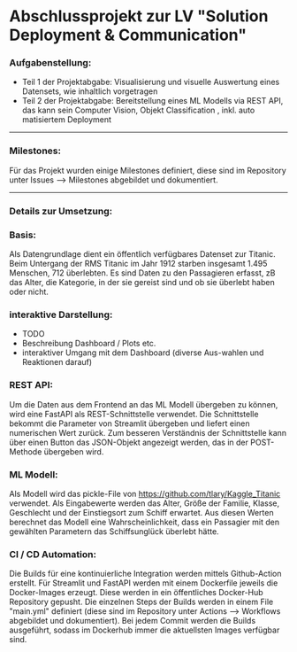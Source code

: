 # Abschlussprojekt zur LV "Solution Deployment & Communication"


### Aufgabenstellung:
- Teil 1 der Projektabgabe: Visualisierung und visuelle Auswertung eines Datensets, wie inhaltlich vorgetragen
- Teil 2 der Projektabgabe: Bereitstellung eines ML Modells via REST API, das kann sein Computer Vision, Objekt Classification , inkl. auto matisiertem Deployment
----------------------------------------------

### Milestones:
Für das Projekt wurden einige Milestones definiert, diese sind im Repository unter Issues --> Milestones abgebildet und dokumentiert.

----------------------------------------
### Details zur Umsetzung:

### Basis: 
Als Datengrundlage dient ein öffentlich verfügbares Datenset zur Titanic. Beim Untergang der RMS Titanic im Jahr 1912 starben insgesamt 1.495 Menschen, 712 überlebten. Es sind Daten zu den Passagieren erfasst, zB das Alter, die Kategorie, in der sie gereist sind und ob sie überlebt haben oder nicht.


### interaktive Darstellung:
- TODO
- Beschreibung Dashboard / Plots etc.
- interaktiver Umgang mit dem Dashboard (diverse Aus-wahlen und Reaktionen darauf)

### REST API:
Um die Daten aus dem Frontend an das ML Modell übergeben zu können, wird eine FastAPI als REST-Schnittstelle verwendet.
Die Schnittstelle bekommt die Parameter von Streamlit übergeben und liefert einen numerischen Wert zurück. Zum besseren Verständnis der Schnittstelle kann über einen Button das JSON-Objekt angezeigt werden, das in der POST-Methode übergeben wird.

### ML Modell:
Als Modell wird das pickle-File von https://github.com/tlary/Kaggle_Titanic verwendet.
Als Eingabewerte werden das Alter, Größe der Familie, Klasse, Geschlecht und der Einstiegsort zum Schiff erwartet.
Aus diesen Werten berechnet das Modell eine Wahrscheinlichkeit, dass ein Passagier mit den gewählten Parametern das Schiffsunglück überlebt hätte.

### CI / CD Automation:
Die Builds für eine kontinuierliche Integration werden mittels Github-Action erstellt. Für Streamlit und FastAPI werden mit einem Dockerfile jeweils die Docker-Images erzeugt. Diese werden in ein öffentliches Docker-Hub Repository gepusht. Die einzelnen Steps der Builds werden in einem File "main.yml" definiert (diese sind im Repository unter Actions --> Workflows abgebildet und dokumentiert). Bei jedem Commit werden die Builds ausgeführt, sodass im Dockerhub immer die aktuellsten Images verfügbar sind. 
